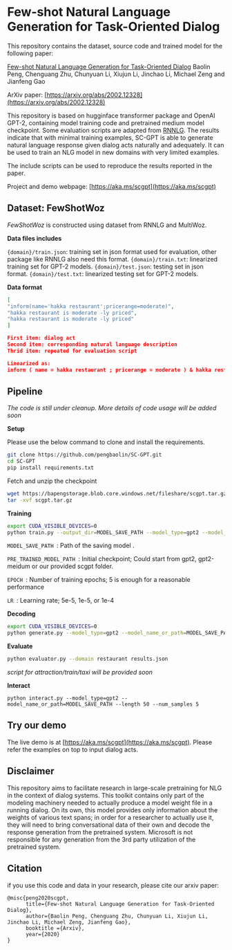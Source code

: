 # Few-shot Natural Language Generation for Task-Oriented Dialog 

This repository contains the dataset, source code and trained model for the following paper:

[Few-shot Natural Language Generation for Task-Oriented Dialog](https://arxiv.org/abs/2002.12328)
Baolin Peng, Chenguang Zhu, Chunyuan Li, Xiujun Li, Jinchao Li, Michael Zeng and Jianfeng Gao

ArXiv paper: [https://arxiv.org/abs/2002.12328](https://arxiv.org/abs/2002.12328)

This repository is based on hugginface transformer package and OpenAI GPT-2, containing model training code and pretrained medium model checkpoint. Some evaluation scripts are adapted from [RNNLG]([https://github.com/shawnwun/RNNLG](https://github.com/shawnwun/RNNLG)). The results indicate that with minimal training examples, SC-GPT is able to generate natural language response given dialog acts naturally and adequately. It can be used to train an NLG model in new domains with very limited examples.

The include scripts can be used to reproduce the results reported in the paper.

Project and demo webpage: [https://aka.ms/scgpt](https://aka.ms/scgpt)

## Dataset: FewShotWoz
*FewShotWoz* is constructed using dataset from RNNLG and MultiWoz.

**Data files includes** 

<code>{domain}/train.json</code>: training set in json format used for evaluation, other package like RNNLG also need this format.
<code>{domain}/train.txt</code>: linearized training set for GPT-2 models.
<code>{domain}/test.json</code>: testing set in json format.
<code>{domain}/test.txt</code>: linearized testing set for GPT-2 models.

**Data format**
```json
[
"inform(name='hakka restaurant';pricerange=moderate)", 
"hakka restaurant is moderate -ly priced", 
"hakka restaurant is moderate -ly priced" 
]

First item: dialog act
Second item: corresponding natural language description
Thrid item: repeated for evaluation script

Linearized as:
inform ( name = hakka restaurant ; pricerange = moderate ) & hakka restaurant is moderate -ly priced
```

## Pipeline
*The code is still under cleanup. More details of code usage will be added soon*

**Setup**

Please use the below command to clone and install the requirements.
```bash
git clone https://github.com/pengbaolin/SC-GPT.git
cd SC-GPT
pip install requirements.txt
```
Fetch and unzip the checkpoint
```bash
wget https://bapengstorage.blob.core.windows.net/fileshare/scgpt.tar.gz
tar -xvf scgpt.tar.gz
```
**Training**
```bash
export CUDA_VISIBLE_DEVICES=0
python train.py --output_dir=MODEL_SAVE_PATH --model_type=gpt2 --model_name_or_path=PRE_TRINED_MODEL_PATH --do_train --do_eval --eval_data_file=data/restaurant/train.txt --per_gpu_train_batch_size 1 --num_train_epochs EPOCH --learning_rate LR --overwrite_cache --use_tokenize --train_data_file=data/restaurant/train.txt --overwrite_output_dir
```
<code>MODEL_SAVE_PATH </code>: Path of the saving model .

<code>PRE_TRAINED_MODEL_PATH </code>: Initial checkpoint; Could start from gpt2, gpt2-meidum or our provided scgpt folder.

<code>EPOCH </code>: Number of training epochs;  5 is enough for a reasonable performance

<code>LR </code>: Learning rate; 5e-5, 1e-5, or 1e-4

**Decoding**
```bash
export CUDA_VISIBLE_DEVICES=0
python generate.py --model_type=gpt2 --model_name_or_path=MODEL_SAVE_PATH --num_samples 5 --input_file=data/restaurant/test.txt --top_k 5 --output_file=results.json --length 80
```

**Evaluate**
```bash
python evaluator.py --domain restaurant results.json
```
*script for attraction/train/taxi will be provided soon*

**Interact**
```
python interact.py --model_type=gpt2 --model_name_or_path=MODEL_SAVE_PATH --length 50 --num_samples 5
```

## Try our demo

The live demo is at  [https://aka.ms/scgpt](https://aka.ms/scgpt). Please refer the examples on top to input dialog acts.

## Disclaimer
This repository aims to facilitate research in large-scale pretraining for NLG in the context of dialog systems. This toolkit contains only part of the modeling machinery needed to actually produce a model weight file in a running dialog. On its own, this model provides only information about the weights of various text spans; in order for a researcher to actually use it, they will need to bring conversational data of their own and decode the response generation from the pretrained system. Microsoft is not responsible for any generation from the 3rd party utilization of the pretrained system.

## Citation
if you use this code and data in your research, please cite our arxiv paper:
```
@misc{peng2020scgpt,
      title={Few-shot Natural Language Generation for Task-Oriented Dialog},
      author={Baolin Peng, Chenguang Zhu, Chunyuan Li, Xiujun Li, Jinchao Li, Michael Zeng, Jianfeng Gao},
      booktitle ={Arxiv},
      year={2020}
}
```

